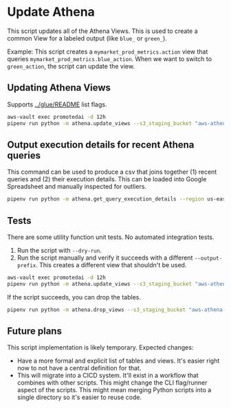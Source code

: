 # Update Athena

This script updates all of the Athena Views.  This is used to create a common View for a labeled output (like `blue_` or `green_`).

Example: This script creates a `mymarket_prod_metrics.action` view that queries `mymarket_prod_metrics.blue_action`.  When we want to switch to `green_action`, the script can update the view.

## Updating Athena Views

Supports [../glue/README](../glue/README) list flags.

```bash
aws-vault exec promotedai -d 12h 
pipenv run python -m athena.update_views --s3_staging_bucket "aws-athena-query-results-us-east-1-${AWS_ACCOUNT_ID}" --region us-east-1 --db mymarket_dev_metrics --table_expression "^blue_.*" --input_table_prefix blue_
```

## Output execution details for recent Athena queries

This command can be used to produce a csv that joins together (1) recent queries and (2) their execution details.  This can be loaded into Google Spreadsheet and manually inspected for outliers.

```bash
pipenv run python -m athena.get_query_execution_details --region us-east-1 --work_group primary --max_queries 100 --max_query_length 2000
```

## Tests

There are some utility function unit tests.  No automated integration tests.

1. Run the script with `--dry-run`.
2. Run the script manually and verify it succeeds with a different `--output-prefix`.  This creates a different view that shouldn't be used.

```bash
aws-vault exec promotedai -d 12h 
pipenv run python -m athena.update_views --s3_staging_bucket "aws-athena-query-results-us-east-1-${AWS_ACCOUNT_ID}" --region us-east-1 --db mymarket_dev_metrics --table_expression "^blue_.*" --input_table_prefix blue_ --output_view_prefix test20200101_
```

If the script succeeds, you can drop the tables.

```bash
pipenv run python -m athena.drop_views --s3_staging_bucket "aws-athena-query-results-us-east-1-${AWS_ACCOUNT_ID}" --region us-east-1 --db mymarket_dev_metrics --view_prefix test20200101_
```

## Future plans

This script implementation is likely temporary.  Expected changes:
- Have a more formal and explicit list of tables and views.  It's easier right now to not have a central definition for that.
- This will migrate into a CICD system.  It'll exist in a workflow that combines with other scripts.  This might change the CLI flag/runner aspect of the scripts.  This might mean merging Python scripts into a single directory so it's easier to reuse code.
